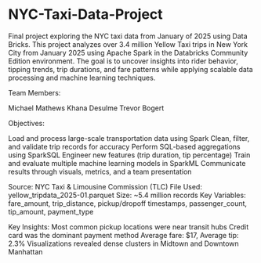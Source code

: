 # NYC-Taxi-Data-Project
Final project exploring the NYC taxi data from January of 2025 using Data Bricks. 
This project analyzes over 3.4 million Yellow Taxi trips in New York City from January 2025 using Apache Spark in the Databricks Community Edition environment. The goal is to uncover insights into rider behavior, tipping trends, trip durations, and fare patterns while applying scalable data processing and machine learning techniques.

Team Members:

Michael Mathews
Khana Desulme
Trevor Bogert

Objectives:

Load and process large-scale transportation data using Spark
Clean, filter, and validate trip records for accuracy
Perform SQL-based aggregations using SparkSQL
Engineer new features (trip duration, tip percentage)
Train and evaluate multiple machine learning models in SparkML
Communicate results through visuals, metrics, and a team presentation

Source: NYC Taxi & Limousine Commission (TLC)
File Used: yellow_tripdata_2025-01.parquet
Size: ~5.4 million records
Key Variables: fare_amount, trip_distance, pickup/dropoff timestamps, passenger_count, tip_amount, payment_type

Key Insights:
Most common pickup locations were near transit hubs
Credit card was the dominant payment method
Average fare: $17, Average tip: 2.3%
Visualizations revealed dense clusters in Midtown and Downtown Manhattan
